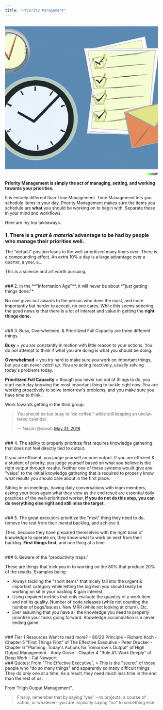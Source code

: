 ```yaml
---
title: "Priority Management"
---
```


<img src="/assets/checklists.png" alt="Checklists" style="border-radius:10px;" />


**Priority Management is simply the act of managing, setting, and working towards your priorities.**

It is entirely different than Time Management. Time Management lets you schedule items in your day. Priority Management makes sure the items you schedule are **what** you should be working on to begin with. Separate these in your mind and workflows.

Here are my top takeaways.

### 1. There is a *great & material* advantage to be had by people who manage their priorities well.

The "default" position loses to the well-prioritized many times over. There is a compounding effect. An extra 10% a day is a large advantage over a quarter, a year, a...

This is a science and art worth pursuing.

<br>
### 2. In the **"Information Age"**, it will never be about *"just getting things done."*

No one gives out awards to the person who does the most, and more importantly but harder to accept, no one cares. While this seems sobering, the good news is that there is a lot of interest and value in getting the **right things done.**

<br>
### 3. Busy, Overwhelmed, & Prioritized Full Capacity are three different things.

**Busy** = you are constantly in motion with little reason to your actions. You do not attempt to think if what you are doing is what you should be doing.

**Overwhelmed** = you try hard to make sure you work on important things, but you can never *catch up*. You are acting reactively, usually solving today's problems today.

**Prioritized Full Capacity** = though you never run out of things to do, you start each day knowing the most important thing to tackle right now. You are working proactively to solve tomorrow's problems, and you make sure you have time to think.

Work towards getting in the third group.

<blockquote class="twitter-tweet" data-conversation="none" data-dnt="true"><p lang="en" dir="ltr">You should be too busy to “do coffee,&quot; while still keeping an uncluttered calendar.</p>&mdash; Naval (@naval) <a href="https://twitter.com/naval/status/1002108466809323521?ref_src=twsrc%5Etfw">May 31, 2018</a></blockquote> <script async src="https://platform.twitter.com/widgets.js" charset="utf-8"></script>

<br>
### 4. The ability to properly prioritize first requires knowledge gathering that does not feel directly tied to output.

If you are efficient, you judge yourself on pure output. If you are efficient & a student of priority, you judge yourself based on what you believe is the right output through results. Neither one of these systems would give any "value" to the initial knowledge gathering that is required to properly know what results you should care about in the first place.

Sitting in on meetings, having daily conversations with team members, asking your boss again what they view as the end result are essential daily practices of the well-prioritized worker. **If you do not do this step, you can do everything else right and still miss the target.**

<br>
### 5. The great executors prioritize the "next" thing they need to do, remove the rest from their mental backlog, and achieve it.

Then, because they have prepared themselves with the right base of knowledge to operate on, they know what to work on next from their backlog. **First things first**, and one thing at a time.

<br>
### 6. Beware of the "productivity traps."

These are things that trick you in to working on the 80% that produce 20% of the results. Examples being:

- Always tackling the "short items" that nicely fall into the urgent & important category while letting the big item you should really be working on sit in your backlog & gain interest.
- Using unpaired metrics that only evaluate the quantity of a work item and not its quality. Number of code releases (while not counting the number of bugs/issues). New MRR (while not looking at churn). Etc.
- Ever assuming that you have all the knowledge you need to properly prioritize your tasks going forward. Knowledge accumulation is a never ending game.

<br>
### Tier 1 Resources
Want to read more?
- 80/20 Principle - Richard Koch
- Chapter 5 "First Things First" of The Effective Executive - Peter Drucker
- Chapter 6 "Planning: Today's Actions for Tomorrow's Output" of High Output Management - Andy Grove
- Chapter 4 "Rule #1: Work Deeply" of Deep Work - Cal Newport

<br>
### Quotes:
From "The Effective Executive",
> This is the "secret" of those people who "do so many things" and apparently so many difficult things. They do only one at a time. As a result, they need much less time in the end than the rest of us.

From "High Output Management",
> Finally, remember that by saying "yes" --to projects, a course of action, or whatever--you are implicitly saying "no" to something else.

